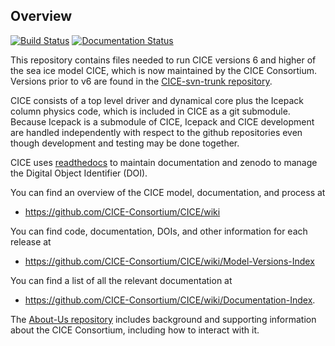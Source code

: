 ## Overview
[![Build Status](https://travis-ci.org/CICE-Consortium/CICE.svg?branch=master)](https://travis-ci.org/CICE-Consortium/CICE)
[![Documentation Status](https://readthedocs.org/projects/cice-consortium-cice/badge/?version=master)](http://cice-consortium-cice.readthedocs.io/en/master/?badge=master)

This repository contains files needed to run CICE versions 6 and higher of the sea ice model CICE, which is now maintained by the CICE Consortium.  Versions prior to v6 are found in the [CICE-svn-trunk repository](https://github.com/CICE-Consortium/CICE-svn-trunk).

CICE consists of a top level driver and dynamical core plus the Icepack column physics code, which is included in CICE as a git submodule.  Because Icepack is a submodule of CICE, Icepack and CICE development are handled independently with respect to the github repositories even though development and testing may be done together. 

CICE uses [readthedocs](https://readthedocs.org/projects/cice-consortium-cice/) to maintain documentation and zenodo to manage the Digital Object Identifier (DOI).

You can find an overview of the CICE model, documentation, and process at
* https://github.com/CICE-Consortium/CICE/wiki

You can find code, documentation, DOIs, and other information for each release at 
* https://github.com/CICE-Consortium/CICE/wiki/Model-Versions-Index 

You can find a list of all the relevant documentation at 
* https://github.com/CICE-Consortium/CICE/wiki/Documentation-Index.

The [About-Us repository](https://github.com/CICE-Consortium/About-Us) includes background and supporting information about the CICE Consortium, including how to interact with it.   


